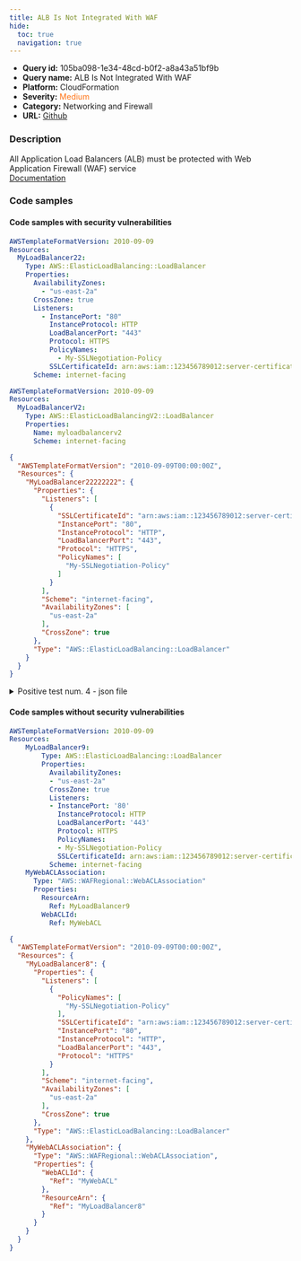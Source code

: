 ```yaml
---
title: ALB Is Not Integrated With WAF
hide:
  toc: true
  navigation: true
---
```


<style>
  .highlight .hll {
    background-color: #ff171742;
  }
  .md-content {
    max-width: 1100px;
    margin: 0 auto;
  }
</style>

-   **Query id:** 105ba098-1e34-48cd-b0f2-a8a43a51bf9b
-   **Query name:** ALB Is Not Integrated With WAF
-   **Platform:** CloudFormation
-   **Severity:** <span style="color:#ff7213">Medium</span>
-   **Category:** Networking and Firewall
-   **URL:** [Github](https://github.com/Checkmarx/kics/tree/master/assets/queries/cloudFormation/aws/alb_is_not_integrated_with_waf)

### Description
All Application Load Balancers (ALB) must be protected with Web Application Firewall (WAF) service<br>
[Documentation](https://docs.aws.amazon.com/AWSCloudFormation/latest/UserGuide/aws-resource-wafregional-webaclassociation.html)

### Code samples
#### Code samples with security vulnerabilities
```yaml title="Positive test num. 1 - yaml file" hl_lines="3"
AWSTemplateFormatVersion: 2010-09-09
Resources:
  MyLoadBalancer22:
    Type: AWS::ElasticLoadBalancing::LoadBalancer
    Properties:
      AvailabilityZones:
        - "us-east-2a"
      CrossZone: true
      Listeners:
        - InstancePort: "80"
          InstanceProtocol: HTTP
          LoadBalancerPort: "443"
          Protocol: HTTPS
          PolicyNames:
            - My-SSLNegotiation-Policy
          SSLCertificateId: arn:aws:iam::123456789012:server-certificate/my-server-certificate
      Scheme: internet-facing


```
```yaml title="Positive test num. 2 - yaml file" hl_lines="3"
AWSTemplateFormatVersion: 2010-09-09
Resources:
  MyLoadBalancerV2:
    Type: AWS::ElasticLoadBalancingV2::LoadBalancer
    Properties:
      Name: myloadbalancerv2
      Scheme: internet-facing

```
```json title="Positive test num. 3 - json file" hl_lines="4"
{
  "AWSTemplateFormatVersion": "2010-09-09T00:00:00Z",
  "Resources": {
    "MyLoadBalancer22222222": {
      "Properties": {
        "Listeners": [
          {
            "SSLCertificateId": "arn:aws:iam::123456789012:server-certificate/my-server-certificate",
            "InstancePort": "80",
            "InstanceProtocol": "HTTP",
            "LoadBalancerPort": "443",
            "Protocol": "HTTPS",
            "PolicyNames": [
              "My-SSLNegotiation-Policy"
            ]
          }
        ],
        "Scheme": "internet-facing",
        "AvailabilityZones": [
          "us-east-2a"
        ],
        "CrossZone": true
      },
      "Type": "AWS::ElasticLoadBalancing::LoadBalancer"
    }
  }
}

```
<details><summary>Positive test num. 4 - json file</summary>

```json hl_lines="4"
{
  "AWSTemplateFormatVersion": "2010-09-09T00:00:00Z",
  "Resources": {
    "MyLoadBalancerV22222": {
      "Type": "AWS::ElasticLoadBalancingV2::LoadBalancer",
      "Properties": {
        "Scheme": "internet-facing",
        "Name": "myloadbalancerv2"
      }
    }
  }
}

```
</details>


#### Code samples without security vulnerabilities
```yaml title="Negative test num. 1 - yaml file"
AWSTemplateFormatVersion: 2010-09-09
Resources:
    MyLoadBalancer9:
        Type: AWS::ElasticLoadBalancing::LoadBalancer
        Properties:
          AvailabilityZones:
          - "us-east-2a"
          CrossZone: true
          Listeners:
          - InstancePort: '80'
            InstanceProtocol: HTTP
            LoadBalancerPort: '443'
            Protocol: HTTPS
            PolicyNames:
            - My-SSLNegotiation-Policy
            SSLCertificateId: arn:aws:iam::123456789012:server-certificate/my-server-certificate
          Scheme: internet-facing
    MyWebACLAssociation:
      Type: "AWS::WAFRegional::WebACLAssociation"
      Properties:
        ResourceArn:
          Ref: MyLoadBalancer9
        WebACLId:
          Ref: MyWebACL

```
```json title="Negative test num. 2 - json file"
{
  "AWSTemplateFormatVersion": "2010-09-09T00:00:00Z",
  "Resources": {
    "MyLoadBalancer8": {
      "Properties": {
        "Listeners": [
          {
            "PolicyNames": [
              "My-SSLNegotiation-Policy"
            ],
            "SSLCertificateId": "arn:aws:iam::123456789012:server-certificate/my-server-certificate",
            "InstancePort": "80",
            "InstanceProtocol": "HTTP",
            "LoadBalancerPort": "443",
            "Protocol": "HTTPS"
          }
        ],
        "Scheme": "internet-facing",
        "AvailabilityZones": [
          "us-east-2a"
        ],
        "CrossZone": true
      },
      "Type": "AWS::ElasticLoadBalancing::LoadBalancer"
    },
    "MyWebACLAssociation": {
      "Type": "AWS::WAFRegional::WebACLAssociation",
      "Properties": {
        "WebACLId": {
          "Ref": "MyWebACL"
        },
        "ResourceArn": {
          "Ref": "MyLoadBalancer8"
        }
      }
    }
  }
}

```
